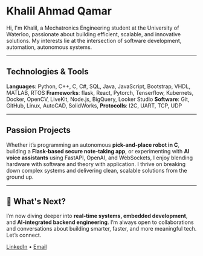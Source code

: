 # Khalil Ahmad Qamar

Hi, I'm Khalil, a Mechatronics Engineering student at the University of Waterloo, passionate about building efficient, scalable, and innovative solutions. My interests lie at the intersection of software development, automation, autonomous systems.

---

## **Technologies & Tools**

**Languages**: Python, C++, C, C#, SQL, Java, JavaScript, Bootstrap, VHDL, MATLAB, RTOS
**Frameworks**: flask, React, Pytorch, Tenserflow, Kubernets, Docker, OpenCV, LiveKit, Node.js, BigQuery, Looker Studio 
**Software**: Git, GitHub, Linux, AutoCAD, SolidWorks,
**Protocolls**: I2C, UART, TCP, UDP

---


## **Passion Projects**

Whether it’s programming an autonomous **pick-and-place robot in C**, building a **Flask-based secure note-taking app**, or experimenting with **AI voice assistants** using FastAPI, OpenAI, and WebSockets, I enjoy blending hardware with software and theory with application. I thrive on breaking down complex systems and delivering clean, scalable solutions from the ground up.

---

## 🎯 **What's Next?**

I’m now diving deeper into **real-time systems, embedded development**, and **AI-integrated backend engineering**. I’m always open to collaborations and conversations about building smarter, faster, and more meaningful tech. Let’s connect.

[LinkedIn](https://linkedin.com/in/khalil-ahmad-qamar/) • [Email](Khalilq199@gmail.com)

